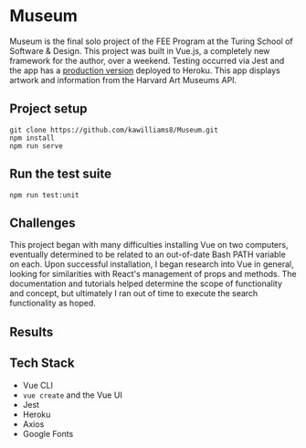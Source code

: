 # Museum

Museum is the final solo project of the FEE Program at the Turing School of Software & Design. This project was built in Vue.js, a completely new framework for the author, over a weekend. Testing occurred via Jest and the app has a [production version](https://museum-williams.herokuapp.com/) deployed to Heroku. This app displays artwork and information from the Harvard Art Museums API.

## Project setup
```
git clone https://github.com/kawilliams8/Museum.git
npm install
npm run serve
```

## Run the test suite
```
npm run test:unit
```

## Challenges
This project began with many difficulties installing Vue on two computers, eventually determined to be related to an out-of-date Bash PATH variable on each. Upon successful installation, I began research into Vue in general, looking for similarities with React's management of props and methods. The documentation and tutorials helped determine the scope of functionality and concept, but ultimately I ran out of time to execute the search functionality as hoped.

## Results



## Tech Stack
* Vue CLI
* `vue create` and the Vue UI
* Jest
* Heroku
* Axios
* Google Fonts
